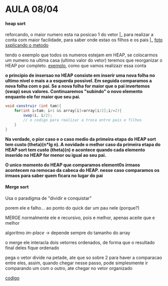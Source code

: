 # AULA 08/04

#### heap sort 
reforcando, o maior numero esta na posicao 1 do vetor
                                            |_ para realizar a conta com maior facilidade, para saber onde estao os filhos e os pais
                                            |_ [foto sxplicando o metodo](https://prnt.sc/vVntqzrPiX_I)

tendo o exemplo que todos os numeros estejam em HEAP, se colocarmos um numero na ultima casa (ultimo valor do vetor) teremos que reorganizar o HEAP por completo. [exemplo](https://prnt.sc/rC5skHSXfJp_), como que vamos realizazr essa conta

**o principio de insersao no HEAP consiste em inserir uma nova folha no ultimo nivel o mais a a esquerda possivel. Em seguida comparamos a nova folha com o pai. Se a nova folha for maior que o pai invertemos (swap) seus valores. Continuaremos "subindo" o novo elemento enquanto ele for maior que seu pai.** 

```Java
void construir (int tam){
    for(int i=tam; i>1 && array[i]>array[i/2];i/=2){
        swap(i, i/2);
        // o codigo para realizar a troca entre pais e filhos
    }
}
```
**Na verdade, o pior caso e o caso medio da primeira etapa do HEAP sort tem custo (theta)(n\*lg n). A novidade o melhor caso da primeira etapa do HEAP sort tem custo (theta)(n) e acontece quando cada elemento inserido no HEAP for menor ou igual ao seu pai.**

**O unico momento do HEAP que comparamos element0s irmaos acontecem na remocao da cabeca do HEAP. nesse caso comparamos os irmaos para saber quem ficara no lugar do pai**

#### Merge sort
Usa o paradigma de "dividir e conquistar"

porem ele e falho... ao ponto do quick dar um pau nele (porque?)

MERGE normalmente ele e recursivo, pois e melhor, apenas aceite que e melhor

algoritmo *im-place* -> depende sempre do tamanho do array

o merge ele interacla dois vetorres ordenados, de forma que o resultado final deles fique ordenado

pega o vetor divide na petade, ate que so sobre 2 para haver a comparacao entre eles, assim, quando chegar nesse passo, pode simplesmente ir comparando um com o outro, ate chegar no vetor organizado

[codigo](https://prnt.sc/PgItfHK-Jgpc)